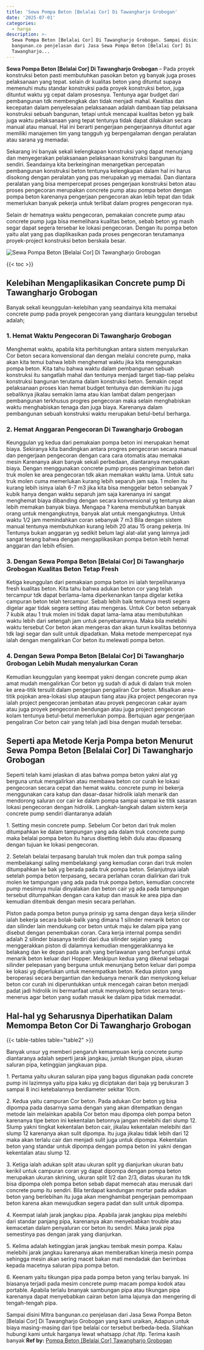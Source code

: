 ```yaml
---
title: 'Sewa Pompa Beton [Belalai Cor] Di Tawangharjo Grobogan'
date: '2025-07-01'
categories:
  - harga
description: >-
  Sewa Pompa Beton [Belalai Cor] Di Tawangharjo Grobogan. Sampai disini Mitra
  bangunan.co penjelasan dari Jasa Sewa Pompa Beton [Belalai Cor] Di
  Tawangharjo...
---
```


**Sewa Pompa Beton \[Belalai Cor\] Di Tawangharjo Grobogan** – Pada proyek konstruksi beton pasti membutuhkan pasokan beton yg banyak juga proses pelaksanaan yang tepat. selain dr kualitas beton yang dituntut supaya memenuhi mutu standar konstruksi pada proyek konstruksi beton, juga dituntut waktu yg cepat dalam prosesnya. Tentunya agar budget dari pembangunan tdk membengkak dan tidak menjadi mahal. Kwalitas dan kecepatan dalam penyelesaian pelaksanaan adalah dambaan tiap pelaksana konstruksi sebuah bangunan, tetapi untuk mencapai kualitas beton yg baik juga waktu pelaksanaan yang tepat tentunya tidak dapat dilakukan secara manual atau manual. Hal ini berarti pengerjaan pengerjaannya dituntut agar memiliki manajemen tim yang tangguh yg berpengalaman dengan peralatan atau sarana yg memadai.

Sekarang ini banyak sekali kelengkapan konstruksi yang dapat menunjang dan menyegerakan pelaksanaan pelaksanaan konstruksi bangunan itu sendiri. Seandainya kita berkeinginan menargetkan percepatan pembangunan konstruksi beton tentunya kelengkapan dalam hal ini harus disokong dengan peralatan yang pas merupakan yg memadai. Dan diantara peralatan yang bisa mempercepat proses pengerjaan konstruksi beton atau proses pengecoran merupakan concrete pump atau pompa beton dengan pompa beton karenanya pengerjaan pengecoran akan lebih tepat dan tidak memerlukan banyak pekerja untuk terlibat dalam progres pengecoran nya.

Selain dr hematnya waktu pengecoran, pemakaian concrete pump atau concrete pump juga bisa memelihara kualitas beton, sebab beton yg masih segar dapat segera tersebar ke lokasi pengecoran. Dengan itu pompa beton yaitu alat yang pas diaplikasikan pada proses pengecoran terutamanya proyek-project konstruksi beton berskala besar.

![Sewa Pompa Beton [Belalai Cor] Di Tawangharjo Grobogan](/images/sewa-concrete-pump-28.png)

{{< toc >}}

## Kelebihan Mengaplikasikan Concrete pump Di Tawangharjo Grobogan

Banyak sekali keunggulan-kelebihan yang seandainya kita memakai concrete pump pada proyek pengecoran yang diantara keunggulan tersebut adalah;

### 1\. Hemat Waktu Pengecoran Di Tawangharjo Grobogan

Menghemat waktu, apabila kita perhitungkan antara sistem menyalurkan Cor beton secara konvensional dan dengan melalui concrete pump, maka akan kita temui bahwa lebih menghemat waktu jika kita menggunakan pompa beton. Kita tahu bahwa waktu dalam pembangunan sebuah konstruksi itu sangatlah mahal dan tentunya menjadi target tiap-tiap pelaku konstruksi bangunan terutama dalam konstruksi beton. Semakin cepat pelaksanaan proses kian hemat budget tentunya dan demikian itu juga sebaliknya jikalau semakin lama atau kian lambat dalam pengerjaan pembangunan terkhusus progres pengecoran maka selain menghabiskan waktu menghabiskan tenaga dan juga biaya. Karenanya dalam pembangunan sebuah konstruksi waktu merupakan betul-betul berharga.

### 2\. Hemat Anggaran Pengecoran Di Tawangharjo Grobogan

Keunggulan yg kedua dari pemakaian pompa beton ini merupakan hemat biaya. Sekiranya kita bandingkan antara progres pengecoran secara manual dan pengerjaan pengecoran dengan cara cara otomatis atau memakai mesin Karenanya akan banyak sekali perbedaan, diantaranya merupakan biaya. Dengan menggunakan concrete pump proses pengiriman beton dari truk molen ke area pengecoran tdk akan memakan waktu lama. Untuk satu truk molen cuma memerlukan kurang lebih separuh jam saja. 1 molen itu kurang lebih isinya ialah 6-7 m3 jika kita bisa menggelar beton sebanyak 7 kubik hanya dengan waktu separuh jam saja karenanya ini sangat menghemat biaya dibanding dengan secara konvensional yg tentunya akan lebih memakan banyak biaya. Mengapa ? karena membutuhkan banyak orang untuk mengangkutnya, banyak alat untuk mengangkutnya. Untuk waktu 1/2 jam memindahkan coran sebanyak 7 m3 Bila dengan sistem manual tentunya membutuhkan kurang lebih 20 atau 15 orang pekerja. Ini Tentunya bukan anggaran yg sedikit belum lagi alat-alat yang lainnya jadi sangat terang bahwa dengan mengaplikasikan pompa beton lebih hemat anggaran dan lebih efisien.

### 3\. Dengan Sewa Pompa Beton \[Belalai Cor\] Di Tawangharjo Grobogan Kualitas Beton Tetap Fresh

Ketiga keunggulan dari pemakaian pompa beton ini ialah terpeliharanya fresh kualitas beton. Kita tahu bahwa adukan beton cor yang telah tercampur tdk dapat berlama-lama diperkenankan tanpa digelar ketika campuran beton telah tercampur. Sebab lebih baik tentunya mesti segera digelar agar tidak segera setting atau mengeras. Untuk Cor beton sebanyak 7 kubik atau 1 truk molen ini tidak dapat lama-lama atau membutuhkan waktu lebih dari setengah jam untuk penyebarannya. Maka bila melebihi waktu tersebut Cor beton akan mengeras dan akan turun kwalitas betonnya tdk lagi segar dan sulit untuk dipadatkan. Maka metode mempercepat nya ialah dengan mengalirkan Cor beton itu melewati pompa beton.

### 4\. Dengan Sewa Pompa Beton \[Belalai Cor\] Di Tawangharjo Grobogan Lebih Mudah menyalurkan Coran

Kemudian keunggulan yang keempat yakni dengan concrete pump akan amat mudah mengalirkan Cor beton yg sudah di aduk di dalam truk molen ke area-titik tersulit dalam pengerjaan pengaliran Cor beton. Misalkan area-titik pojokan area-lokasi slup ataupun tiang atau jika project pengecoran nya ialah project pengecoran jembatan atau proyek pengecoran cakar ayam atau juga proyek pengecoran bendungan atau juga project pengecoran kolam tentunya betul-betul memerlukan pompa. Bertujuan agar pengerjaan pengaliran Cor beton cair yang telah jadi bisa dengan mudah tersebar.

## Seperti apa Metode Kerja Pompa beton Menurut Sewa Pompa Beton \[Belalai Cor\] Di Tawangharjo Grobogan

Seperti telah kami jelaskan di atas bahwa pompa beton yakni alat yg berguna untuk mengalirkan atau membawa beton cor curah ke lokasi pengecoran secara cepat dan hemat waktu. concrete pump ini bekerja menggunakan cara katup dan dasar-dasar hidrolik ialah menarik dan mendorong saluran cor cair ke dalam pompa sampai sampai ke titik sasaran lokasi pengecoran dengan hidrolik. Langkah-langkah dalam sistem kerja concrete pump sendiri diantaranya adalah

1\. Setting mesin concrete pump. Sebelum Cor beton dari truk molen ditumpahkan ke dalam tampungan yang ada dalam truk concrete pump maka belalai pompa beton itu harus disetting lebih dulu atau dipasang dengan tujuan ke lokasi pengecoran.

2\. Setelah belalai terpasang barulah truk molen dan truk pompa saling membelakangi saling membelakangi yang kemudian coran dari truk molen ditumpahkan ke bak yg berada pada truk pompa beton. Selanjutnya ialah setelah pompa beton terpasang, secara perlahan coran dialirkan dari truk molen ke tampungan yang ada pada truk pompa beton, kemudian concrete pump mesinnya mulai dinyalakan dan beton cair yg ada pada tampungan tersebut ditumpahkan dengan cara katup dan masuk ke area pipa dan kemudian ditembak dengan mesin secara perlahan.

Piston pada pompa beton punya prinsip yg sama dengan daya kerja silinder ialah bekerja secara bolak-balik yang dimana 1 silinder menarik beton cor dan silinder lain mendukung cor beton untuk maju ke dalam pipa yang disebut dengan penembakan coran. Cara kerja internal pompa sendiri adalah 2 silinder biasanya terdiri dari dua silinder sejalan yang menggerakkan piston di dalamnya kemudian menggerakkannya ke belakang dan ke depan pada arah yang berlawanan yang berfungsi untuk menarik beton keluar dari Hopper. Meskipun kedua yang dikenal sebagai silinder pelepasan yang berguna untuk menunjang beton keluar dari pompa ke lokasi yg diperlukan untuk menempatkan beton. Kedua piston yang beroperasi secara bergantian dan keduanya menarik dan menyokong keluar beton cor curah ini diperuntukkan untuk mencegah cairan beton menjadi padat jadi hidrolik ini bermanfaat untuk menyokong beton secara terus-menerus agar beton yang sudah masuk ke dalam pipa tidak memadat.

## Hal-hal yg Seharusnya Diperhatikan Dalam Memompa Beton Cor Di Tawangharjo Grobogan

{{< table-tables table="table2" >}}

Banyak unsur yg memberi pengaruh kemampuan kerja concrete pump diantaranya adalah seperti jarak jangkau, jumlah tikungan pipa, ukuran saluran pipa, ketinggian jangkauan pipa.

1\. Pertama yaitu ukuran saluran pipa yang bagus digunakan pada concrete pump ini lazimnya yaitu pipa kaku yg diciptakan dari baja yg berukuran 3 sampai 8 inci ketebalannya berdiameter sekitar 10cm.

2\. Kedua yaitu campuran Cor beton. Pada adukan Cor beton yg bisa dipompa pada dasarnya sama dengan yang akan ditempatkan dengan metode lain melainkan apabila Cor beton mau dipompa oleh pompa beton karenanya tipe beton ini kekentalan betonnya jangan melebihi dari slump 12. Slump yakni tingkat kekentalan beton cair, jikalau kekentalan melebihi dari slump 12 karenanya akan sulit dipompa. Itu juga jikalau tidak lebih dari 12 maka akan terlalu cair dan menjadi sulit juga untuk dipompa. Kekentalan beton yang standar untuk dipompa dengan pompa beton ini yakni dengan kekentalan atau slump 12.

3\. Ketiga ialah adukan split atau ukuran split yg dianjurkan ukuran batu kerikil untuk campuran coran yg dapat dipompa dengan pompa beton merupakan ukuran skrining, ukuran split 1/2 dan 2/3, diatas ukuran itu tdk bisa dipompa oleh pompa beton sebab dapat memecah atau merusak dari concrete pump itu sendiri. Bila terdapat kandungan mortar pada adukan beton yang berlebihan itu juga akan menghambat pengerjaan pemompaan beton karena akan mewujudkan segera padat dan sulit untuk dipompa.

4\. Keempat ialah jarak jangkau pipa. Apabila jarak jangkau pipa melebihi dari standar panjang pipa, karenanya akan menyebabkan trouble atau kemacetan dalam penyaluran cor beton itu sendiri. Maka jarak pipa semestinya pas dengan jarak yang dianjurkan.

5\. Kelima adalah ketinggian jarak jangkau tembak mesin pompa. Kalau melebihi jarak jangkau karenanya akan memberatkan kinerja mesin pompa sehingga mesin akan sering macet bakan mati mendadak dan berimbas kepada macetnya saluran pipa pompa beton.

6\. Keenam yaitu tikungan pipa pada pompa beton yang terlau banyak. Ini biasanya terjadi pada mesim concrete pump macam pompa kodok atau portable. Apabila terlalu bnanyak sambungan pipa atau tikungan pipa karenanya dapat menyebabkan cairan beton lama lajunya dan mengering di tengah-tengah pipa.

Sampai disini Mitra bangunan.co penjelasan dari Jasa Sewa Pompa Beton \[Belalai Cor\] Di Tawangharjo Grobogan yang kami uraikan, Adapun untuk biaya masing-masing dari tipe belalai cor tersebut berbeda-beda. Silahkan hubungi kami untuk harganya lewat whatsapp /chat /tlp. Terima kasih banyak
**Ref by:** [Pompa Beton [Belalai Cor] Tawangharjo Grobogan](https://id.wikipedia.org/wiki/Pompa)
